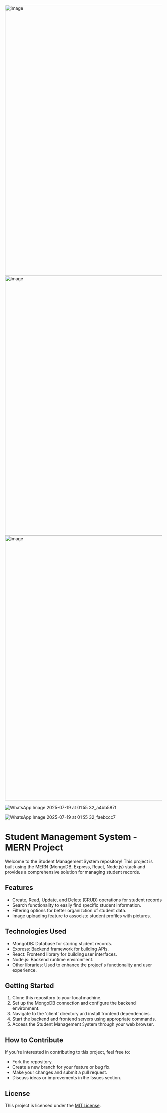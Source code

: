 <img width="1500" height="867" alt="image" src="https://github.com/user-attachments/assets/e46977dd-8ac3-4671-8c94-6ad6afacadde" />


<img width="1500" height="832" alt="image" src="https://github.com/user-attachments/assets/a6120496-3c9b-4592-8824-db81177b101c" />


<img width="1500" height="850" alt="image" src="https://github.com/user-attachments/assets/2945d24e-f8ab-4393-b140-6b706c5bc0fa" />


 ![WhatsApp Image 2025-07-19 at 01 55 32_a4bb587f](https://github.com/user-attachments/assets/2caa4156-83f8-46eb-a78e-af1c2a3a2e93)

![WhatsApp Image 2025-07-19 at 01 55 32_faebccc7](https://github.com/user-attachments/assets/dc5e9c78-6e47-48b2-923f-9306ca9c7c84)

# Student Management System - MERN Project

Welcome to the Student Management System repository! This project is built using the MERN (MongoDB, Express, React, Node.js) stack and provides a comprehensive solution for managing student records.

## Features

- Create, Read, Update, and Delete (CRUD) operations for student records
- Search functionality to easily find specific student information.
- Filtering options for better organization of student data.
- Image uploading feature to associate student profiles with pictures.

## Technologies Used

- MongoDB: Database for storing student records.
- Express: Backend framework for building APIs.
- React: Frontend library for building user interfaces.
- Node.js: Backend runtime environment.
- Other libraries: Used to enhance the project's functionality and user experience.

## Getting Started

1. Clone this repository to your local machine.
2. Set up the MongoDB connection and configure the backend environment.
3. Navigate to the 'client' directory and install frontend dependencies.
4. Start the backend and frontend servers using appropriate commands.
5. Access the Student Management System through your web browser.

## How to Contribute

If you're interested in contributing to this project, feel free to:

- Fork the repository.
- Create a new branch for your feature or bug fix.
- Make your changes and submit a pull request.
- Discuss ideas or improvements in the Issues section.

## License

This project is licensed under the [MIT License](LICENSE).
 
